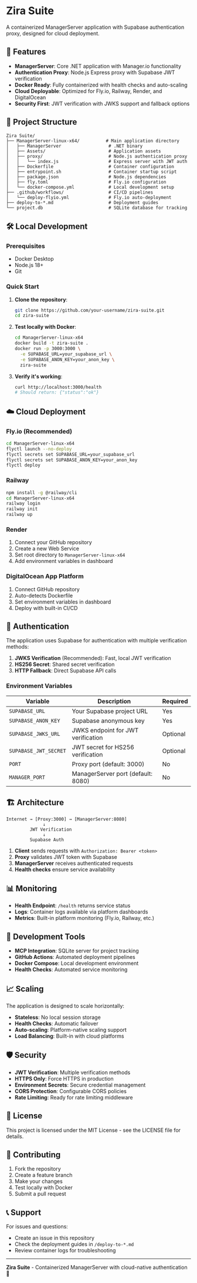 # Zira Suite

A containerized ManagerServer application with Supabase authentication proxy, designed for cloud deployment.

## 🚀 Features

- **ManagerServer**: Core .NET application with Manager.io functionality
- **Authentication Proxy**: Node.js Express proxy with Supabase JWT verification
- **Docker Ready**: Fully containerized with health checks and auto-scaling
- **Cloud Deployable**: Optimized for Fly.io, Railway, Render, and DigitalOcean
- **Security First**: JWT verification with JWKS support and fallback options

## 📁 Project Structure

```
Zira Suite/
├── ManagerServer-linux-x64/          # Main application directory
│   ├── ManagerServer                  # .NET binary
│   ├── Assets/                        # Application assets
│   ├── proxy/                         # Node.js authentication proxy
│   │   └── index.js                   # Express server with JWT auth
│   ├── Dockerfile                     # Container configuration
│   ├── entrypoint.sh                  # Container startup script
│   ├── package.json                   # Node.js dependencies
│   ├── fly.toml                       # Fly.io configuration
│   └── docker-compose.yml             # Local development setup
├── .github/workflows/                 # CI/CD pipelines
│   └── deploy-flyio.yml               # Fly.io auto-deployment
├── deploy-to-*.md                     # Deployment guides
└── project.db                         # SQLite database for tracking
```

## 🛠️ Local Development

### Prerequisites
- Docker Desktop
- Node.js 18+
- Git

### Quick Start

1. **Clone the repository**:
   ```bash
   git clone https://github.com/your-username/zira-suite.git
   cd zira-suite
   ```

2. **Test locally with Docker**:
   ```bash
   cd ManagerServer-linux-x64
   docker build -t zira-suite .
   docker run -p 3000:3000 \
     -e SUPABASE_URL=your_supabase_url \
     -e SUPABASE_ANON_KEY=your_anon_key \
     zira-suite
   ```

3. **Verify it's working**:
   ```bash
   curl http://localhost:3000/health
   # Should return: {"status":"ok"}
   ```

## ☁️ Cloud Deployment

### Fly.io (Recommended)
```bash
cd ManagerServer-linux-x64
flyctl launch --no-deploy
flyctl secrets set SUPABASE_URL=your_supabase_url
flyctl secrets set SUPABASE_ANON_KEY=your_anon_key
flyctl deploy
```

### Railway
```bash
npm install -g @railway/cli
cd ManagerServer-linux-x64
railway login
railway init
railway up
```

### Render
1. Connect your GitHub repository
2. Create a new Web Service
3. Set root directory to `ManagerServer-linux-x64`
4. Add environment variables in dashboard

### DigitalOcean App Platform
1. Connect GitHub repository
2. Auto-detects Dockerfile
3. Set environment variables in dashboard
4. Deploy with built-in CI/CD

## 🔐 Authentication

The application uses Supabase for authentication with multiple verification methods:

1. **JWKS Verification** (Recommended): Fast, local JWT verification
2. **HS256 Secret**: Shared secret verification
3. **HTTP Fallback**: Direct Supabase API calls

### Environment Variables

| Variable | Description | Required |
|----------|-------------|----------|
| `SUPABASE_URL` | Your Supabase project URL | Yes |
| `SUPABASE_ANON_KEY` | Supabase anonymous key | Yes |
| `SUPABASE_JWKS_URL` | JWKS endpoint for JWT verification | Optional |
| `SUPABASE_JWT_SECRET` | JWT secret for HS256 verification | Optional |
| `PORT` | Proxy port (default: 3000) | No |
| `MANAGER_PORT` | ManagerServer port (default: 8080) | No |

## 🏗️ Architecture

```
Internet → [Proxy:3000] → [ManagerServer:8080]
              ↓
         JWT Verification
              ↓
         Supabase Auth
```

1. **Client** sends requests with `Authorization: Bearer <token>`
2. **Proxy** validates JWT token with Supabase
3. **ManagerServer** receives authenticated requests
4. **Health checks** ensure service availability

## 📊 Monitoring

- **Health Endpoint**: `/health` returns service status
- **Logs**: Container logs available via platform dashboards
- **Metrics**: Built-in platform monitoring (Fly.io, Railway, etc.)

## 🔧 Development Tools

- **MCP Integration**: SQLite server for project tracking
- **GitHub Actions**: Automated deployment pipelines
- **Docker Compose**: Local development environment
- **Health Checks**: Automated service monitoring

## 📈 Scaling

The application is designed to scale horizontally:
- **Stateless**: No local session storage
- **Health Checks**: Automatic failover
- **Auto-scaling**: Platform-native scaling support
- **Load Balancing**: Built-in with cloud platforms

## 🛡️ Security

- **JWT Verification**: Multiple verification methods
- **HTTPS Only**: Force HTTPS in production
- **Environment Secrets**: Secure credential management
- **CORS Protection**: Configurable CORS policies
- **Rate Limiting**: Ready for rate limiting middleware

## 📝 License

This project is licensed under the MIT License - see the LICENSE file for details.

## 🤝 Contributing

1. Fork the repository
2. Create a feature branch
3. Make your changes
4. Test locally with Docker
5. Submit a pull request

## 📞 Support

For issues and questions:
- Create an issue in this repository
- Check the deployment guides in `/deploy-to-*.md`
- Review container logs for troubleshooting

---

**Zira Suite** - Containerized ManagerServer with cloud-native authentication 🚀